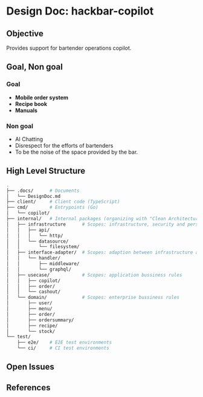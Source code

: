 # Design Doc: hackbar-copilot

## Objective

Provides support for bartender operations copilot.

## Goal, Non goal

### Goal

- **Mobile order system**
- **Recipe book**
- **Manuals**

### Non goal

- AI Chatting
- Disrespect for the efforts of bartenders
- To be the noise of the space provided by the bar.

## High Level Structure

```sh
.
├── .docs/      # Documents
│   └── DesignDoc.md
├── client/     # Client code (TypeScript)
├── cmd/        # Entrypoints (Go)
│   └── copilot/
├── internal/   # Internal packages (organizing with "Clean Architecture") (Go)
│   ├── infrastructure      # Scopes: infrastructure, security and persistence data
│   │   ├── api/
│   │   │   └── http/
│   │   └── datasource/
│   │       └── filesystem/
│   ├── interface-adapter/  # Scopes: adaption between infrastructure and usecase
│   │   └── handler/
│   │       ├── middleware/
│   │       └── graphql/
│   ├── usecase/            # Scopes: application bussiness rules
│   │   ├── copilot/
│   │   ├── order/
│   │   └── cashout/
│   └── domain/             # Scopes: enterprise bussiness rules
│       ├── user/
│       ├── menu/
│       ├── order/
│       ├── ordersummary/
│       ├── recipe/
│       └── stock/
└── test/
    ├── e2e/    # E2E test environments
    └── ci/     # CI test environments
```

## Open Issues

## References
